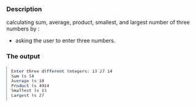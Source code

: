### Description

calculating sum, average, product, smallest, and largest number of three numbers by :

- asking the user to enter three numbers.

### The output

![Problem2_output](Problem2_output.PNG)